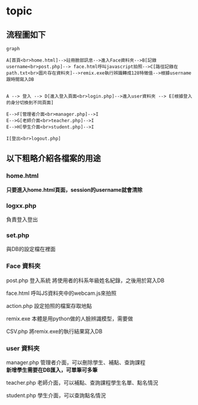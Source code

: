 # topic
## 流程圖如下


```mermaid
graph 

A[首頁<br>home.html]-->註冊臉部訊息-->進入Face資料夾-->B[記錄username<br>post.php]--> face.html呼叫javascript拍照-->C[路徑記錄在path.txt<br>圖片存在資料夾]-->remix.exe執行辨識轉成128特徵值-->根據username跟時間寫入DB


A --> 登入 --> D[進入登入頁面<br>login.php]-->進入user資料夾 --> E[根據登入的身分切換到不同頁面]

E-->F[管理者介面<br>manager.php]-->I
E-->G[老師介面<br>teacher.php]-->I
E-->H[學生介面<br>student.php]-->I

I[登出<br>logout.php]

```
## 以下粗略介紹各檔案的用途

### home.html
**只要進入home.html頁面，session的username就會清除**

### logxx.php
負責登入登出

### set.php
與DB的設定檔在裡面


### Face 資料夾
post.php
登入系統
將使用者的科系年級姓名紀錄，之後用於寫入DB

face.html
呼叫JS資料夾中的webcam.js來拍照

action.php
設定拍照的檔案存取地點

remix.exe
本體是用python做的人臉辨識模型，需要做

CSV.php
將remix.exe的執行結果寫入DB



### user 資料夾
manager.php
管理者介面，可以刪除學生、補點、查詢課程<br>
**新增學生需要在DB匯入，可單筆可多筆**

teacher.php
老師介面，可以補點、查詢課程學生名單、點名情況

student.php
學生介面，可以查詢點名情況






